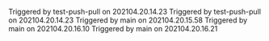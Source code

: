Triggered by test-push-pull on 202104.20.14.23
Triggered by test-push-pull on 202104.20.14.23
Triggered by main on 202104.20.15.58
Triggered by main on 202104.20.16.10
Triggered by main on 202104.20.16.21
